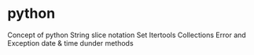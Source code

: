 # python
Concept of python
String
slice notation
Set
Itertools
Collections
Error and Exception
date & time
dunder methods
